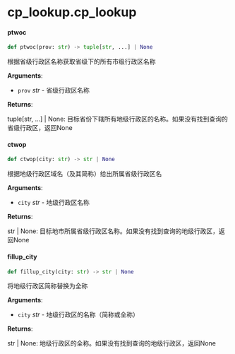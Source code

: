 <a id="cp_lookup.cp_lookup"></a>

# cp\_lookup.cp\_lookup

<a id="cp_lookup.cp_lookup.ptwoc"></a>

#### ptwoc

```python
def ptwoc(prov: str) -> tuple[str, ...] | None
```

根据省级行政区名称获取省级下的所有市级行政区名称

**Arguments**:

- `prov` _str_ - 省级行政区名称
  

**Returns**:

  tuple[str, ...] | None: 目标省份下辖所有地级行政区的名称。如果没有找到查询的省级行政区，返回None

<a id="cp_lookup.cp_lookup.ctwop"></a>

#### ctwop

```python
def ctwop(city: str) -> str | None
```

根据地级行政区域名（及其简称）给出所属省级行政区名

**Arguments**:

- `city` _str_ - 地级行政区名称
  

**Returns**:

  str | None: 目标地市所属省级行政区名称。如果没有找到查询的地级行政区，返回None

<a id="cp_lookup.cp_lookup.fillup_city"></a>

#### fillup\_city

```python
def fillup_city(city: str) -> str | None
```

将地级行政区简称替换为全称

**Arguments**:

- `city` _str_ - 地级行政区的名称（简称或全称）
  

**Returns**:

  str | None: 地级行政区的全称。如果没有找到查询的地级行政区，返回None

